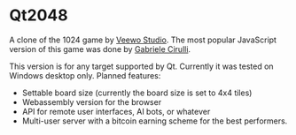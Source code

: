 # Qt2048
A clone of the 1024 game by [Veewo Studio](https://web.archive.org/web/20140328011720/https://play.google.com/store/apps/details?id=com.veewo.a1024 ""). The most popular JavaScript version of this game was done by [Gabriele Cirulli](https://github.com/gabrielecirulli/2048). 

This version is for any target supported by Qt. Currently it was tested on Windows desktop only. Planned features:

* Settable board size (currently the board size is set to 4x4 tiles)
* Webassembly version for the browser
* API for remote user interfaces, AI bots, or whatever
* Multi-user server with a bitcoin earning scheme for the best performers.
